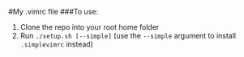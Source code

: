 #My .vimrc file
###To use:
1. Clone the repo into your root home folder
2. Run `./setup.sh [--simple]` (use the `--simple` argument to install `.simplevimrc` instead)
